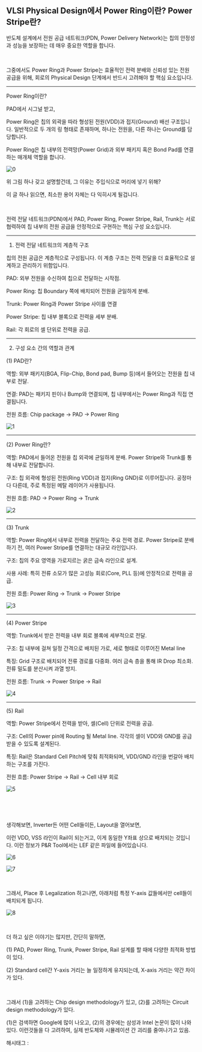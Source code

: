 ## VLSI Physical Design에서 Power Ring이란? Power Stripe란?

반도체 설계에서 전원 공급 네트워크(PDN, Power Delivery Network)는 칩의 안정성과 성능을 보장하는 데 매우 중요한 역할을 합니다.

​

그중에서도 Power Ring과 Power Stripe는 효율적인 전력 분배와 신뢰성 있는 전원 공급을 위해, 회로의 Physical Design 단계에서 반드시 고려해야 할 핵심 요소입니다.

---

Power Ring이란?

PAD에서 시그널 받고, 

Power Ring은 칩의 외곽을 따라 형성된 전원(VDD)과 접지(Ground) 배선 구조입니다. 일반적으로 두 개의 링 형태로 존재하며, 하나는 전원을, 다른 하나는 Ground를 담당합니다.

Power Ring은 칩 내부의 전력망(Power Grid)과 외부 패키지 혹은 Bond Pad를 연결하는 매개체 역할을 합니다.

![0](/asset/img/223691757441/0.png)

위 그림 하나 갖고 설명할건데, 그 이유는 주입식으로 머리에 넣기 위해?

이 글 하나 읽으면, 최소한 용어 자체는 다 익히시게 될겁니다.

​

전력 전달 네트워크(PDN)에서 PAD, Power Ring, Power Stripe, Rail, Trunk는 서로 협력하여 칩 내부의 전원 공급을 안정적으로 구현하는 핵심 구성 요소입니다.

---

1. 전력 전달 네트워크의 계층적 구조

칩의 전원 공급은 계층적으로 구성됩니다. 이 계층 구조는 전력 전달을 더 효율적으로 설계하고 관리하기 위함입니다.

PAD: 외부 전원을 수신하여 칩으로 전달하는 시작점.

Power Ring: 칩 Boundary 쪽에 배치되어 전원을 균일하게 분배.

Trunk: Power Ring과 Power Stripe 사이를 연결

Power Stripe: 칩 내부 블록으로 전력을 세부 분배.

Rail: 각 회로의 셀 단위로 전력을 공급.

---

2. 구성 요소 간의 역할과 관계

(1) PAD란?

역할: 외부 패키지(BGA, Flip-Chip, Bond pad, Bump 등)에서 들어오는 전원을 칩 내부로 전달.

연결: PAD는 패키지 핀이나 Bump와 연결되며, 칩 내부에서는 Power Ring과 직접 연결됩니다.

전원 흐름: Chip package → PAD → Power Ring

![1](/asset/img/223691757441/1.png)

---

(2) Power Ring란?

역할: PAD에서 들어온 전원을 칩 외곽에 균일하게 분배. Power Stripe와 Trunk를 통해 내부로 전달합니다.

구조: 칩 외곽에 형성된 전원(Ring VDD)과 접지(Ring GND)로 이루어집니다. 공정마다 다른데, 주로 특정된 메탈 레이어가 사용됩니다.

전원 흐름: PAD → Power Ring → Trunk​

![2](/asset/img/223691757441/2.png)

---

(3) Trunk

역할: Power Ring에서 내부로 전력을 전달하는 주요 전력 경로. Power Stripe로 분배하기 전, 여러 Power Stripe를 연결하는 대규모 라인입니다.

구조: 칩의 주요 영역을 가로지르는 굵은 금속 라인으로 설계.

사용 사례: 특히 전류 소모가 많은 고성능 회로(Core, PLL 등)에 안정적으로 전력을 공급.

전원 흐름: Power Ring → Trunk → Power Stripe​

![3](/asset/img/223691757441/3.png)

---

(4) Power Stripe

역할: Trunk에서 받은 전력을 내부 회로 블록에 세부적으로 전달.

구조: 칩 내부에 걸쳐 일정 간격으로 배치된 가로, 세로 형태로 이루어진 Metal line

특징:  Grid 구조로 배치되어 전류 경로를 다중화. 여러 금속 층을 통해 IR Drop 최소화. 전류 밀도를 분산시켜 과열 방지.

전원 흐름: Trunk → Power Stripe → Rail

![4](/asset/img/223691757441/4.png)

---

(5) Rail

역할: Power Stripe에서 전력을 받아, 셀(Cell) 단위로 전력을 공급.

구조: Cell의 Power pin에 Routing 될 Metal line. 각각의 셀이 VDD와 GND를 공급받을 수 있도록 설계된다.

특징: Rail은 Standard Cell Pitch에 맞춰 최적화되며, VDD/GND 라인을 번갈아 배치하는 구조를 가진다.

전원 흐름: Power Stripe → Rail → Cell 내부 회로

![5](/asset/img/223691757441/5.png)

​

​

생각해보면, Inverter든 어떤 Cell들이든, Layout을 열어보면,

이런 VDD, VSS 라인이 Rail이 되는거고, 이게 동일한 Y좌표 상으로 배치되는 것입니다. 이런 정보가 P&R Tool에서는 LEF 같은 파일에 들어있습니다.

![6](/asset/img/223691757441/6.png)

![7](/asset/img/223691757441/7.png)

​

그래서, Place 후 Legalization 하고나면, 아래처럼 특정 Y-axis 값들에서만 cell들이 배치되게 됩니다.

![8](/asset/img/223691757441/8.png)

​

더 하고 싶은 이야기는 많지만, 간단히 말하면,

(1) PAD, Power Ring, Trunk, Power Stripe, Rail 설계를 할 때에 다양한 최적화 방법이 있다.

(2) Standard cell간 Y-axis 거리는 늘 일정하게 유지되는데, X-axis 거리는 약간 차이가 있다.

​

그래서 (1)을 고려하는 Chip design methodology가 있고, (2)를 고려하는 Circuit design methodology가 있다.

(1)은 검색하면 Google에 많이 나오고, (2)의 경우에는 삼성과 Intel 논문이 많이 나와있다. 이런것들을 다 고려하여, 실제 반도체와 시뮬레이션 간 괴리를 줄여나가고 있음.

 해시태그 : 
